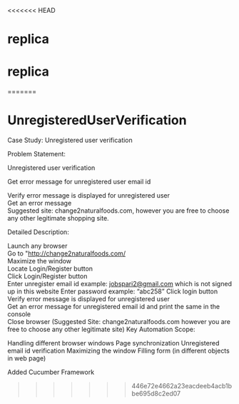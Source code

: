 <<<<<<< HEAD
# replica
# replica
=======
# UnregisteredUserVerification


Case Study: Unregistered user verification 

Problem Statement: 

Unregistered user verification 

Get error message for unregistered user email id 

Verify error message is displayed for unregistered user  
Get an error message  
 Suggested site: change2naturalfoods.com, however you are free to choose any other legitimate shopping site. 

Detailed Description: 

Launch any browser  
Go to "http://change2naturalfoods.com/  
Maximize the window  
Locate Login/Register button  
Click Login/Register button  
Enter unregister email id example: jobspari2@gmail.com which is not signed up in this website 
Enter password example:  “abc258” 
Click login button  
Verify error message is displayed for unregistered user  
Get an error message for unregistered email id and print the same in the console  
Close browser 
(Suggested Site: change2naturalfoods.com however you are free to choose any other legitimate site)
Key Automation Scope: 

Handling different browser windows
Page synchronization
Unregistered email id verification
Maximizing the window
Filling form (in different objects in web page)


Added Cucumber Framework
>>>>>>> 446e72e4662a23eacdeeb4acb1bbe695d8c2ed07
